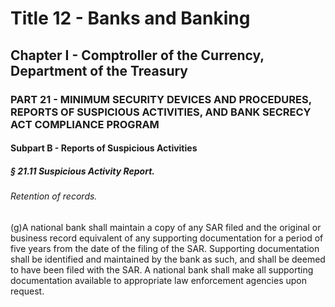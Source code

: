 
# Title 12 - Banks and Banking
## Chapter I - Comptroller of the Currency, Department of the Treasury
### PART 21 - MINIMUM SECURITY DEVICES AND PROCEDURES, REPORTS OF SUSPICIOUS ACTIVITIES, AND BANK SECRECY ACT COMPLIANCE PROGRAM
#### Subpart B - Reports of Suspicious Activities
##### § 21.11 Suspicious Activity Report.
###### Retention of records.

(g)A national bank shall maintain a copy of any SAR filed and the original or business record equivalent of any supporting documentation for a period of five years from the date of the filing of the SAR. Supporting documentation shall be identified and maintained by the bank as such, and shall be deemed to have been filed with the SAR. A national bank shall make all supporting documentation available to appropriate law enforcement agencies upon request.
